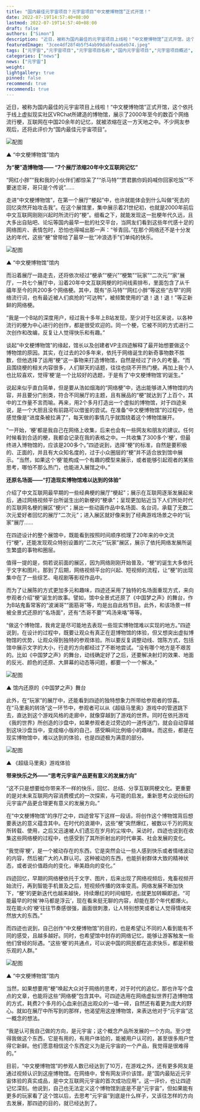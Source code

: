 ```yaml
---
title: "国内最佳元宇宙项目？元宇宙项目“中文梗博物馆”正式开馆！"
date: 2022-07-19T14:57:40+08:00
lastmod: 2022-07-19T14:57:40+08:00
draft: false
authors: ["Simon"]
description: "近日，被称为国内最佳的元宇宙项目上线啦！“中文梗博物馆”正式开馆，这个依托于线上虚拟现实社区VRChat所建造的博物馆，展示了2000年至今的数百个网络流行梗……"
featuredImage: "3cee4df28f4b5f54ab99dabfeaa6eb74.jpeg"
tags: ["元宇宙","元宇宙项目","元宇宙项目名称","国内元宇宙项目","元宇宙项目概述","中文梗博物馆"]
categories: ["news"]
news: ["元宇宙"]
weight: 
lightgallery: true
pinned: false
recommend: true
recommend1: true
---
```


近日，被称为国内最佳的元宇宙项目上线啦！“中文梗博物馆”正式开馆，这个依托于线上虚拟现实社区VRChat所建造的博物馆，展示了2000年至今的数百个网络流行梗，互联网在中国20余年的记忆，就被浓缩在这一方天地之中。不少网友参观后，还将此评价为“国内最佳元宇宙项目”。

![配图](c83d70cf3bc79f3d9fb6a0bcf86e6a1b708b29c4.jpeg)


▲ “中文梗博物馆”馆内

**为“梗”造博物馆—— “7个展厅浓缩20年中文互联网记忆”**

“网红小胖”“我和我的小伙伴们都惊呆了”“杀马特”“贾君鹏你妈妈喊你回家吃饭”“不要迷恋哥，哥只是个传说”……

走进“中文梗博物馆”，在第一个展厅“梗起”中，也许就能体会到什么叫做“死去的回忆突然开始攻击我”。在这个展馆里，集中展示着21世纪初，也就是2000年前后中文互联网刚刚兴起时所流行的“梗”。细看之下，就能发现这一批梗年代久远，且大多出自贴吧、论坛等国内最早一批的社交平台，当网友们看到这些年代感十足的网络图片、表情包时，恐怕也得喊出那一声：“爷青回。”在那个网络还不是十分发达的年代，这些“梗”曾带给了最早一批“冲浪选手”们单纯的快乐。

![配图](622762d0f703918f288ab66a10f2819d58eec415.jpeg)


▲ “中文梗博物馆”馆内

而沿着展厅一路走去，还将依次经过“梗承”“梗兴”“梗繁”“玩家”“二次元”“家”展厅，一共七个展厅中，沿着20年中文互联网梗的时间线索排布，里面包含了从千禧年至今的共200多个网络梗。其中，既有“杀马特”“网红小胖”等这些“古早”的网络流行词，也有最近被人们疯抢的“可达鸭”，被频繁使用的“退！退！退！”等正新鲜的网络梗。

“我是一个B站的深度用户，经过我十多年上B站发现，至少对于社区来说，以各种流行的梗为中心进行的创作，都是很受欢迎的。同一个梗，它被不同的方式进行二次创作和改编，反复让人觉得快乐和有趣。”

谈起“中文梗博物馆”的缘起，馆长以及创建者VP主四迹解释了最开始想要做这个博物馆的原因。其实，在过去的20多年来，依托于网络诞生的新奇事物数不胜数，但他选择了运用“梗”这一事物来打造博物馆，自然是经过了许久的考量。“而且围绕梗的相关内容很多，人们聊天的话题，往往也绕不开热门梗。再加上我个人也比较喜欢，觉得‘梗’是一个比较好的选题，于是有了‘中文梗博物馆’的诞生。”

说起来似乎直白简单，但是要从浩如烟海的“网络梗”中，选出能够进入博物馆的内容，并且要分门别类，符合不同展厅的主题，且有展品的“梗”就达到了上百个，其中的工作量不言而喻。再来，用2个多月打造出一个虚拟的博物馆，对于四迹来说，是一个大胆且没有前路可以借鉴的尝试。在准备“中文梗博物馆”的过程中，他感觉像是“进度条被拉满了”，每天做的事情几乎就围绕着这个博物馆展开。

“一开始，‘梗’都是我自己在网络上收集，后来也会有一些网友和朋友的建议。任何时候看到合适的梗，我都会记录在我的表格之中。一共收集了300多个‘梗’，但最终进入博物馆的，应该是200多个。”四迹说到，选择“梗”的标准，自然是要积极的、正面的，并且有大众知名度的，过于小众圈层的“梗”并不适合放到馆中展示。“当然，如果这个‘梗’能构成一个有趣的模型来展示，或者能够引起观者的某些思考，哪怕不那么热门，也能进入展馆之中。”

**还原名场面——“打造现实博物馆难以达到的体验”**

介绍了中文互联网最早期的一些经典梗的展厅“梗起”；展示在互联网逐渐发展起来后，通过网络视频平台所诞生出的新梗的“梗承”；呈现更加贴近当下人们所处时代的互联网名梗的展区“梗兴”；展出一些动画作品中名场面、名台词，承载了无数二次元爱好者回忆的展厅“二次元”；进入展区就好像来到了经典游戏场景之中的“玩家”展厅……

在四迹设计的整个展馆中，既能看到按照时间顺序梳理了20年来的中文流行“梗”，还能发现观众特别设置的“二次元”“玩家”展区，展示了依托网络发展所诞生繁盛的事物和圈层。

值得一提的是，倘若说前面的展区，因为网络刚刚开始普及，“梗”的诞生大多依托于文字和图片。那到了后期，网络视频平台的兴起、短视频的流程，让“梗”的出现集中在了一些综艺、电视剧等影视作品中。

而为了让展陈的方式更加多元和趣味，四迹还采用了独特的名场面重现方式，来向参观者介绍“梗”诞生的故事。譬如，馆中全景式还原了《中国梦之声》的舞台，作为B站鬼畜常客的“波澜哥”“面筋哥”等，均是出自此档节目。此外，和该场景一样被全景式还原的“名场面”，还有“杰哥不要”“鸡汤来咯”等等。

“做这个博物馆，我肯定是尽可能地去表现一些现实博物馆难以实现的地方。”四迹说到，在设计的过程中，既要让观众有真正在逛博物馆的体验，但又想突出虚拟博物馆的优势，让观众得到独特的参观体验。所以要反复调整动线、馆陈方式，包括馆中展示文字的大小，行走的方向都经过了不断地尝试。“没有哪个地方是不艰苦的。比如《中国梦之声》的舞台，动线确定好了之后，还要解决射灯的效果、地面的反光、颜色的还原、大屏幕的动态等问题，都要一个一个解决。”

![配图](0ff41bd5ad6eddc4e216bdf5781411f753663320.jpeg)


▲ 馆内还原的《中国梦之声》舞台

此外，在“玩家”的展厅中，还能看到四迹的独特想象力所带给参观者的惊喜。在“马里奥的转场”这一环节中，参观者可以从《超级马里奥》游戏中的管道跳下去，直达到这个游戏风格的走廊中，就像穿越到了游戏的世界。同时在依托游戏《我的世界》所创造的沙盘中，如果参观者走过旁边的一道传送门，就会自动穿越到这块沙盘当中，变成缩小版的自己，感受瞬间比例缩小的趣味。而这些，都是在现实博物馆中，难以达到的体验，也是四迹极为满意的部分。

![配图](f703738da97739129a7e4005b0d62112377ae250.jpeg)


▲ 《超级马里奥》游戏体验

**带来快乐之外——“思考元宇宙产品更有意义的发展方向”**

“这不只是想要给你带来不一样的快乐，回忆、总结、分享互联网梗文化。更重要的是对未来互联网内容消费模式的一次探索，与可能的启发。重新思考众说纷纭的元宇宙产品更合理更有意义的发展方向。”

在“中文梗博物馆”的序厅之中，四迹曾写下这样一段话，将创作这个博物馆背后想要表达的意义蕴含其中。在时代的浪潮中，这些“梗”突然爆红，被数以千万的网友所转载、使用，之后又迅速被人们遗忘在岁月的尘埃中。采访时，四迹也说到在收集这些网络梗的过程中，也感受到了其所折射出的时代审美、社会发展的变化。

“我觉得‘梗’，是一个被动存在的东西，它是突然会让一些人感到快乐或者情绪波动的内容，然后被广大的人群认可。这种被动的东西，也能折射群体大致的精神状态，或者说价值趋向的变化，审美趋向的变化。”

四迹回忆，早期的网络梗依托于文字、图片，后来出现了网络视频后，鬼畜视频开始流行，再到智能手机普及之后，短视频传播的效率变高。网络发展不断加快下，“梗”的更新迭代也越来越快，持续爆红的时间缩短，也就更加转瞬即逝。“可能最早的时候‘神马都是浮云’，现在看来挺无聊的内容，却能在那个年代都爆火。现在能火的‘梗’往往节奏感很强，画面很刺激，让人特别想笑或者让人觉得情绪突然放大的东西。”

而四迹也说到，自己创作“中文梗博物馆”的目的，也是希望让不同的人看到能有不同的感受，且越多越好。同时，也希望馆中封存的网络记忆，能够让游客触发一些他们曾经的际遇。“这些‘梗’的共通点，可以说中国的网民都在追求快乐，都是积极乐观的人群。”

![配图](962bd40735fae6cd469220f44e7ca82e43a70f5e.jpeg)


▲ “中文梗博物馆”馆内

当然，如果想要用“梗”唤起大众对于网络的思考，对于时代的追忆，那也许写个盘点的文章，也能将这些“网络梗”包含其中。可四迹选用在网络虚拟世界打造博物馆的方式，耗费2个多月的心血来创造出观众的一墙一砖，自然还有着更为庞大的野心。就如在展厅中所写到的那样，他渴望用这座博物馆，来表达他对于“元宇宙”这一概念的想法。

“我是认可我自己做的方向，是元宇宙；这个概念产品所发展的一个方向。至少觉得我做这个东西，它是有用的，有用户体验的，能被用户认可的，甚至很多用户觉得它新鲜。他们愿意相信这个东西定义为是元宇宙的一个产品，我觉得是很难得的。”

目前，“中文梗博物馆”的参观人数已经达到了10万，在游戏之外，还有更多网友是通过视频认识到这座博物馆。在网络中，曾有网友评价该馆，是“国内最贴近元宇宙体验的真实成品，是中文互联网元宇宙的首次成功应用”。这一评价，也让四迹记忆深刻。他说到，自己也无法定义这个博物馆到底是不是“元宇宙”，但如果能有更多的玩家看了这个馆以后，去思考“元宇宙”到底是什么样子，又该往怎样的方向去发展，那四迹的目的，就已经达到了。